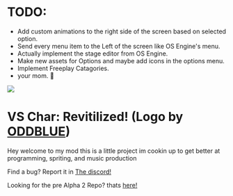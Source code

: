 # TODO:
* Add custom animations to the right side of the screen based on selected option.
* Send every menu item to the Left of the screen like OS Engine's menu.
* Actually implement the stage editor from OS Engine.
* Make new assets for Options and maybe add icons in the options menu.
* Implement Freeplay Catagories.
* your mom. :troll:












 ![](https://vscharimagefiles.neocities.org/imgs/VSCharLogo.png)
# VS Char: Revitilized! (Logo by [ODDBLUE](https://www.youtube.com/channel/UC9lI9voKG3IHdtWIm6TC08Q)) 

Hey welcome to my mod this is a little project im cookin up to get better at programming, spriting, and music production

Find a bug?
Report it in [The discord!](https://discord.gg/BuGUaYMtxR)

Looking for the pre Alpha 2 Repo? thats [here!](https://github.com/gameygu-0213/VS-Char-Revitilized-Source/tree/0.5.A1)
